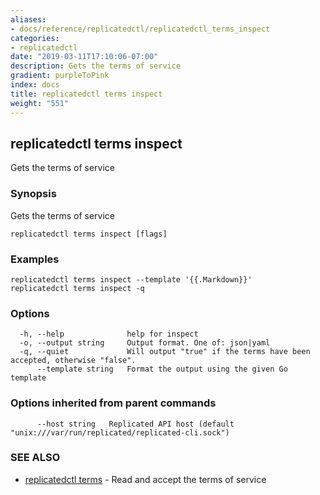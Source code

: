 ```yaml
---
aliases:
- docs/reference/replicatedctl/replicatedctl_terms_inspect
categories:
- replicatedctl
date: "2019-03-11T17:10:06-07:00"
description: Gets the terms of service
gradient: purpleToPink
index: docs
title: replicatedctl terms inspect
weight: "551"
---
```


## replicatedctl terms inspect

Gets the terms of service

### Synopsis

Gets the terms of service

```
replicatedctl terms inspect [flags]
```

### Examples

```
replicatedctl terms inspect --template '{{.Markdown}}'
replicatedctl terms inspect -q
```

### Options

```
  -h, --help              help for inspect
  -o, --output string     Output format. One of: json|yaml
  -q, --quiet             Will output "true" if the terms have been accepted, otherwise "false".
      --template string   Format the output using the given Go template
```

### Options inherited from parent commands

```
      --host string   Replicated API host (default "unix:///var/run/replicated/replicated-cli.sock")
```

### SEE ALSO

* [replicatedctl terms](/api/replicatedctl/replicatedctl_terms/)	 - Read and accept the terms of service

